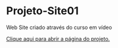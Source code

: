 # Projeto-Site01
 Web Site criado através do curso em vídeo


<a href="https://fabio-mello-developer.github.io/Projeto-Site01/#" target="_blank"> Clique aqui para abrir a página do projeto.</a>